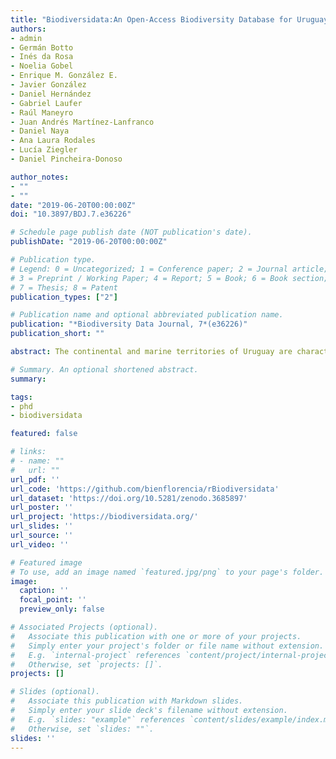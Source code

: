 ```yaml
---
title: "Biodiversidata:An Open-Access Biodiversity Database for Uruguay"
authors:
- admin
- Germán Botto
- Inés da Rosa
- Noelia Gobel
- Enrique M. González E.
- Javier González
- Daniel Hernández
- Gabriel Laufer
- Raúl Maneyro
- Juan Andrés Martínez-Lanfranco
- Daniel Naya
- Ana Laura Rodales
- Lucía Ziegler
- Daniel Pincheira-Donoso

author_notes:
- ""
- ""
date: "2019-06-20T00:00:00Z"
doi: "10.3897/BDJ.7.e36226"

# Schedule page publish date (NOT publication's date).
publishDate: "2019-06-20T00:00:00Z"

# Publication type.
# Legend: 0 = Uncategorized; 1 = Conference paper; 2 = Journal article;
# 3 = Preprint / Working Paper; 4 = Report; 5 = Book; 6 = Book section;
# 7 = Thesis; 8 = Patent
publication_types: ["2"]

# Publication name and optional abbreviated publication name.
publication: "*Biodiversity Data Journal, 7*(e36226)"
publication_short: ""

abstract: The continental and marine territories of Uruguay are characterised by a rich convergence of multiple biogeographic ecoregions of the Neotropics, making this country a peculiar biodiversity spot. However, despite the biological significance of Uruguay for the South American subcontinent, the distribution of biodiversity patterns in this country remain poorly understood given the severe gaps in available records of geographic species distributions. Currently, national biodiversity datasets are not openly available, and, thus, a dominant proportion of the primary biodiversity data produced by researchers and institutions across Uruguay remains highly dispersed and difficult to access for the wider scientific and environmental community. In this paper, we aim to fill this gap by developing the first comprehensive, open-access database of biodiversity records for Uruguay (Biodiversidata), which is the result of a large-scale collaboration involving experts working across the entire range of taxonomic diversity found in the country.

# Summary. An optional shortened abstract.
summary:

tags:
- phd
- biodiversidata

featured: false

# links:
# - name: ""
#   url: ""
url_pdf: ''
url_code: 'https://github.com/bienflorencia/rBiodiversidata'
url_dataset: 'https://doi.org/10.5281/zenodo.3685897'
url_poster: ''
url_project: 'https://biodiversidata.org/'
url_slides: ''
url_source: ''
url_video: ''

# Featured image
# To use, add an image named `featured.jpg/png` to your page's folder.
image:
  caption: ''
  focal_point: ''
  preview_only: false

# Associated Projects (optional).
#   Associate this publication with one or more of your projects.
#   Simply enter your project's folder or file name without extension.
#   E.g. `internal-project` references `content/project/internal-project/index.md`.
#   Otherwise, set `projects: []`.
projects: []

# Slides (optional).
#   Associate this publication with Markdown slides.
#   Simply enter your slide deck's filename without extension.
#   E.g. `slides: "example"` references `content/slides/example/index.md`.
#   Otherwise, set `slides: ""`.
slides: ''
---
```

